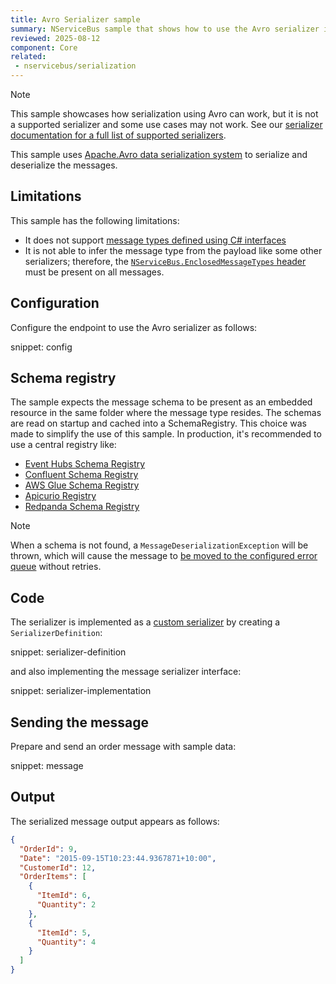```yaml
---
title: Avro Serializer sample
summary: NServiceBus sample that shows how to use the Avro serializer in an endpoint
reviewed: 2025-08-12
component: Core
related:
 - nservicebus/serialization
---
```


> [!NOTE]
> This sample showcases how serialization using Avro can work, but it is not a supported serializer and some use cases may not work. See our [serializer documentation for a full list of supported serializers](/nservicebus/serialization/#supported-serializers).

This sample uses [Apache.Avro data serialization system](https://www.nuget.org/packages/apache.avro) to serialize and deserialize the messages.

## Limitations

This sample has the following limitations:

- It does not support [message types defined using C# interfaces](/nservicebus/messaging/messages-as-interfaces.md)
- It is not able to infer the message type from the payload like some other serializers; therefore, the [`NServiceBus.EnclosedMessageTypes` header](/nservicebus/messaging/headers.md#serialization-headers-nservicebus-enclosedmessagetypes) must be present on all messages.

## Configuration

Configure the endpoint to use the Avro serializer as follows:

snippet: config

## Schema registry

The sample expects the message schema to be present as an embedded resource in the same folder where the message type resides. The schemas are read on startup and cached into a SchemaRegistry.
This choice was made to simplify the use of this sample. In production, it's recommended to use a central registry like:

- [Event Hubs Schema Registry](https://learn.microsoft.com/en-us/azure/event-hubs/schema-registry-concepts)
- [Confluent Schema Registry](https://docs.confluent.io/platform/current/schema-registry/serdes-develop/index.html)
- [AWS Glue Schema Registry](https://docs.aws.amazon.com/glue/latest/dg/schema-registry.html)
- [Apicurio Registry](https://www.apicur.io/registry/)
- [Redpanda Schema Registry](https://docs.redpanda.com/current/manage/schema-reg)

> [!NOTE]
> When a schema is not found, a `MessageDeserializationException` will be thrown, which will cause the message to [be moved to the configured error queue](/nservicebus/recoverability/#fault-handling) without retries.

## Code

The serializer is implemented as a [custom serializer](/nservicebus/serialization/custom-serializer.md) by creating a `SerializerDefinition`:

snippet: serializer-definition

and also implementing the message serializer interface:

snippet: serializer-implementation

## Sending the message

Prepare and send an order message with sample data:

snippet: message

## Output

The serialized message output appears as follows:

```json
{
  "OrderId": 9,
  "Date": "2015-09-15T10:23:44.9367871+10:00",
  "CustomerId": 12,
  "OrderItems": [
    {
      "ItemId": 6,
      "Quantity": 2
    },
    {
      "ItemId": 5,
      "Quantity": 4
    }
  ]
}
```
